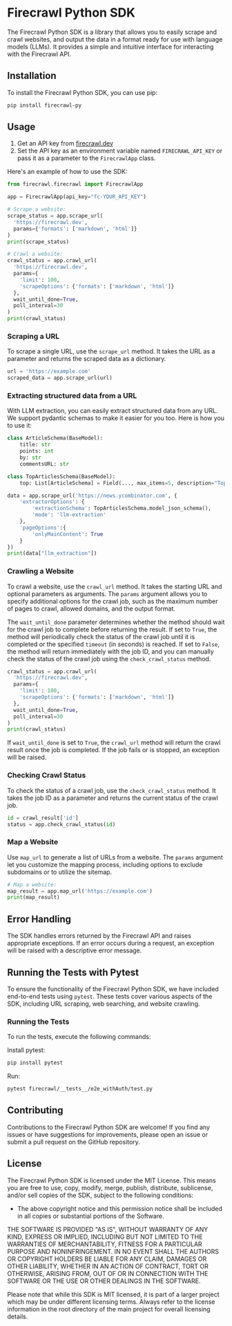 # Firecrawl Python SDK

The Firecrawl Python SDK is a library that allows you to easily scrape and crawl websites, and output the data in a format ready for use with language models (LLMs). It provides a simple and intuitive interface for interacting with the Firecrawl API.

## Installation

To install the Firecrawl Python SDK, you can use pip:

```bash
pip install firecrawl-py
```

## Usage

1. Get an API key from [firecrawl.dev](https://firecrawl.dev)
2. Set the API key as an environment variable named `FIRECRAWL_API_KEY` or pass it as a parameter to the `FirecrawlApp` class.

Here's an example of how to use the SDK:

```python
from firecrawl.firecrawl import FirecrawlApp

app = FirecrawlApp(api_key="fc-YOUR_API_KEY")

# Scrape a website:
scrape_status = app.scrape_url(
  'https://firecrawl.dev', 
  params={'formats': ['markdown', 'html']}
)
print(scrape_status)

# Crawl a website:
crawl_status = app.crawl_url(
  'https://firecrawl.dev', 
  params={
    'limit': 100, 
    'scrapeOptions': {'formats': ['markdown', 'html']}
  }, 
  wait_until_done=True, 
  poll_interval=30
)
print(crawl_status)
```

### Scraping a URL

To scrape a single URL, use the `scrape_url` method. It takes the URL as a parameter and returns the scraped data as a dictionary.

```python
url = 'https://example.com'
scraped_data = app.scrape_url(url)
```

### Extracting structured data from a URL

With LLM extraction, you can easily extract structured data from any URL. We support pydantic schemas to make it easier for you too. Here is how you to use it:

```python
class ArticleSchema(BaseModel):
    title: str
    points: int
    by: str
    commentsURL: str

class TopArticlesSchema(BaseModel):
    top: List[ArticleSchema] = Field(..., max_items=5, description="Top 5 stories")

data = app.scrape_url('https://news.ycombinator.com', {
    'extractorOptions': {
        'extractionSchema': TopArticlesSchema.model_json_schema(),
        'mode': 'llm-extraction'
    },
    'pageOptions':{
        'onlyMainContent': True
    }
})
print(data["llm_extraction"])
```

### Crawling a Website

To crawl a website, use the `crawl_url` method. It takes the starting URL and optional parameters as arguments. The `params` argument allows you to specify additional options for the crawl job, such as the maximum number of pages to crawl, allowed domains, and the output format.

The `wait_until_done` parameter determines whether the method should wait for the crawl job to complete before returning the result. If set to `True`, the method will periodically check the status of the crawl job until it is completed or the specified `timeout` (in seconds) is reached. If set to `False`, the method will return immediately with the job ID, and you can manually check the status of the crawl job using the `check_crawl_status` method.

```python
crawl_status = app.crawl_url(
  'https://firecrawl.dev', 
  params={
    'limit': 100, 
    'scrapeOptions': {'formats': ['markdown', 'html']}
  }, 
  wait_until_done=True, 
  poll_interval=30
)
print(crawl_status)
```

If `wait_until_done` is set to `True`, the `crawl_url` method will return the crawl result once the job is completed. If the job fails or is stopped, an exception will be raised.

### Checking Crawl Status

To check the status of a crawl job, use the `check_crawl_status` method. It takes the job ID as a parameter and returns the current status of the crawl job.

```python
id = crawl_result['id']
status = app.check_crawl_status(id)
```

### Map a Website

Use `map_url` to generate a list of URLs from a website. The `params` argument let you customize the mapping process, including options to exclude subdomains or to utilize the sitemap.

```python
# Map a website:
map_result = app.map_url('https://example.com')
print(map_result)
```

## Error Handling

The SDK handles errors returned by the Firecrawl API and raises appropriate exceptions. If an error occurs during a request, an exception will be raised with a descriptive error message.

## Running the Tests with Pytest

To ensure the functionality of the Firecrawl Python SDK, we have included end-to-end tests using `pytest`. These tests cover various aspects of the SDK, including URL scraping, web searching, and website crawling.

### Running the Tests

To run the tests, execute the following commands:

Install pytest:

```bash
pip install pytest
```

Run:

```bash
pytest firecrawl/__tests__/e2e_withAuth/test.py
```

## Contributing

Contributions to the Firecrawl Python SDK are welcome! If you find any issues or have suggestions for improvements, please open an issue or submit a pull request on the GitHub repository.

## License

The Firecrawl Python SDK is licensed under the MIT License. This means you are free to use, copy, modify, merge, publish, distribute, sublicense, and/or sell copies of the SDK, subject to the following conditions:

- The above copyright notice and this permission notice shall be included in all copies or substantial portions of the Software.

THE SOFTWARE IS PROVIDED "AS IS", WITHOUT WARRANTY OF ANY KIND, EXPRESS OR IMPLIED, INCLUDING BUT NOT LIMITED TO THE WARRANTIES OF MERCHANTABILITY, FITNESS FOR A PARTICULAR PURPOSE AND NONINFRINGEMENT. IN NO EVENT SHALL THE AUTHORS OR COPYRIGHT HOLDERS BE LIABLE FOR ANY CLAIM, DAMAGES OR OTHER LIABILITY, WHETHER IN AN ACTION OF CONTRACT, TORT OR OTHERWISE, ARISING FROM, OUT OF OR IN CONNECTION WITH THE SOFTWARE OR THE USE OR OTHER DEALINGS IN THE SOFTWARE.

Please note that while this SDK is MIT licensed, it is part of a larger project which may be under different licensing terms. Always refer to the license information in the root directory of the main project for overall licensing details.
